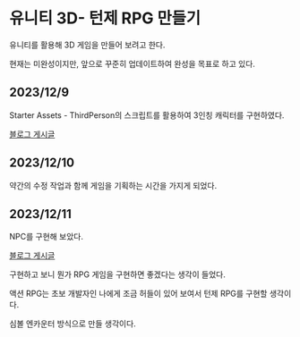 # 유니티 3D- 턴제 RPG 만들기

유니티를 활용해 3D 게임을 만들어 보려고 한다.

현재는 미완성이지만, 앞으로 꾸준히 업데이트하여 완성을 목표로 하고 있다.

## 2023/12/9

Starter Assets - ThirdPerson의 스크립트를 활용하여 3인칭 캐릭터를 구현하였다.



[블로그 게시글](https://darkgraya9a9a9.tistory.com/2)

## 2023/12/10

약간의 수정 작업과 함께 게임을 기획하는 시간을 가지게 되었다.



## 2023/12/11

NPC를 구현해 보았다.

[블로그 게시글](https://darkgraya9a9a9.tistory.com/3)

구현하고 보니 뭔가 RPG 게임을 구현하면 좋겠다는 생각이 들었다.

액션 RPG는 초보 개발자인 나에게 조금 허들이 있어 보여서 턴제 RPG를 구현할 생각이다.

심볼 엔카운터 방식으로 만들 생각이다.

